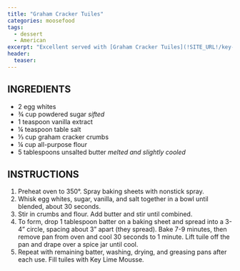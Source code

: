 ```yaml
---
title: "Graham Cracker Tuiles"
categories: moosefood
tags: 
  - dessert
  - American
excerpt: "Excellent served with [Graham Cracker Tuiles](!SITE_URL!/key-lime-mousse/)!"
header:
  teaser: 
---
```


## INGREDIENTS
* 2 egg whites
* ¾ cup powdered sugar *sifted*
* 1 teaspoon vanilla extract
* ¼ teaspoon table salt
* ⅓ cup graham cracker crumbs
* ¼ cup all-purpose flour
* 5 tablespoons unsalted butter *melted and slightly cooled*


## INSTRUCTIONS
1. Preheat oven to 350°. Spray baking sheets with nonstick spray.
2. Whisk egg whites, sugar, vanilla, and salt together in a bowl until blended, about 30 seconds.
3. Stir in crumbs and flour. Add butter and stir until combined.
4. To form, drop 1 tablespoon batter on a baking sheet and spread into a 3-4” circle, spacing about 3” apart (they spread). Bake 7-9 minutes, then remove pan from oven and cool 30 seconds to 1 minute. Lift tuile off the pan and drape over a spice jar until cool.
5. Repeat with remaining batter, washing, drying, and greasing pans after each use. Fill tuiles with Key Lime Mousse.